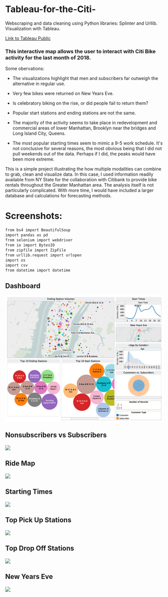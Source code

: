 # Tableau-for-the-Citi-
Webscraping and data cleaning using Python libraries: Splinter and Urllib.
Visualization with Tableau.

[Link to Tableau Public](https://public.tableau.com/profile/cerejarosinha#!/vizhome/Citibike-in_the_City/Dashboard1?publish=yes)

### This interactive map allows the user to interact with Citi Bike activity for the last month of 2018.

Some obervations:

* The visualizations highlight that men and subscribers far outweigh the alternative in regular use.

* Very few bikes were returned on New Years Eve. 

* Is celebratory biking on the rise, or did people fail to return them?

* Popular start stations and ending stations are not the same.

* The majority of the activity seems to take place in redevelopment and commercial areas of lower Manhattan, Brooklyn near the bridges and Long Island City, Queens.

* The most popular starting times seem to mimic a 9-5 work schedule. It's not conclusive for several reasons, the most obvious being that I did not pull weekends out of the data. Perhaps if I did, the peaks would have been more extreme.

This is a simple project illustrating the how multiple modalities can combine to grab, clean and visualize data.  In this case, I used information readily available from NY State for the collaboration with Citibank to provide bike rentals throughout the Greater Manhattan area. The analysis itself is not particularly complicated. With more time, I would have included a larger database and calculations for forecasting methods.
# Screenshots:

```
from bs4 import BeautifulSoup
import pandas as pd
from selenium import webdriver
from io import BytesIO
from zipfile import ZipFile
from urllib.request import urlopen
import os
import csv
from datetime import datetime
```

## Dashboard
<a href="url"><img src="https://github.com/sherirosalia/Tableau-for-the-Citi-/blob/master/Dashboard%20.png" align="center"></a>

## Nonsubscribers vs Subscribers
<a href="url"><img src="https://github.com/sherirosalia/tableau-for-the-city/blob/master/images/Customers.png" align="center"></a>

## Ride Map
<a href="url"><img src="https://github.com/sherirosalia/tableau-for-the-city/blob/master/images/RideMap.png" align="center"></a>

## Starting Times
<a href="url"><img src="https://github.com/sherirosalia/tableau-for-the-city/blob/master/images/Dashboard%20.png" align="center"></a>

## Top Pick Up Stations
<a href="url"><img src="https://github.com/sherirosalia/tableau-for-the-city/blob/master/images/StartStations.png" align="center"></a>

## Top Drop Off Stations
<a href="url"><img src="https://github.com/sherirosalia/tableau-for-the-city/blob/master/images/EndStations.png" align="center"></a>

## New Years Eve
<a href="url"><img src="https://github.com/sherirosalia/tableau-for-the-city/blob/master/images/31.png" align="center"></a>
